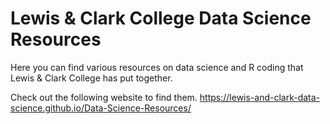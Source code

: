 # Lewis & Clark College Data Science Resources

Here you can find various resources on data science and R coding that Lewis & Clark College has put together.

Check out the following website to find them.  https://lewis-and-clark-data-science.github.io/Data-Science-Resources/
